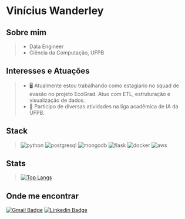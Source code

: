 <!--
**viniciusmwanderley/viniciusmwanderley** is a ✨ _special_ ✨ repository because its `README.md` (this file) appears on your GitHub profile.

Here are some ideas to get you started:

- 🔭 I’m currently working on ...
- 🌱 I’m currently learning ...
- 👯 I’m looking to collaborate on ...
- 🤔 I’m looking for help with ...
- 💬 Ask me about ...
- 📫 How to reach me: ...
- 😄 Pronouns: ...
- ⚡ Fun fact: ...
-->

# Vinícius Wanderley
## Sobre mim

> * Data Engineer
> * Ciência da Computação, UFPB

## Interesses e Atuações

> - :desktop_computer: Atualmente estou trabalhando como estagiario no squad de evasão no projeto EcoGrad. Atuo com ETL, estruturação e visualização de dados.
> - 🌱 Participo de diversas atividades na liga acadêmica de IA da UFPB.

## Stack

>![python](https://img.shields.io/badge/Python-14354C?style=for-the-badge&logo=python&logoColor=white)
> ![postgresql](https://img.shields.io/badge/PostgreSQL-316192?style=for-the-badge&logo=postgresql&logoColor=white)
> ![mongodb](https://img.shields.io/badge/MongoDB-228b22?style=for-the-badge&logo=mongodb&logoColor=white)
> ![flask](https://img.shields.io/badge/Flask-000000?style=for-the-badge&logo=flask&logoColor=white)
> ![docker](https://img.shields.io/badge/Docker-2496ED?style=for-the-badge&logo=Docker&logoColor=white) 
> ![aws](https://img.shields.io/badge/Amazon_AWS-232F3E?style=for-the-badge&logo=amazon-aws&logoColor=white)


## Stats

> [![Top Langs](https://github-readme-stats.vercel.app/api/top-langs/?username=viniciusmwanderley&langs_count=8&show_icons=true&hide=c++,roff,vhdl,matlab,html,stata&theme=dracula)](https://github.com/viniciusmwanderley/github-readme-stats)

## Onde me encontrar

[![Gmail Badge](https://img.shields.io/badge/-viniciusmedeiros2571@gmail.com-c14438?style=flat-square&logo=Gmail&logoColor=white&link=mailto:viniciusmedeiros2571@gmail.com)](mailto:viniciusmedeiros2571@gmail.com) [![Linkedin Badge](https://img.shields.io/badge/-ViníciusM.Wanderley-blue?style=flat-square&logo=Linkedin&logoColor=white&link=https://www.linkedin.com/in/vinicius-wanderley/)](https://www.linkedin.com/in/vinicius-wanderley/)
